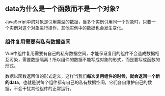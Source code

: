 ## data为什么是一个函数而不是一个对象?

JavaScript中的对象是引用类型的数据，当多个实例引用同一个对象时，只要一个实例对这个对象进行操作，其他实例中的数据也会发生变化。

### 组件复用需要有私有数据空间

Vue中组件复用需要有自己的私有数据空间，才能保证复用的组件不会造成数据相互污染，需要数据隔离！所以组件的数据不能写成对象的形式，而是要写成函数的形式。

数据以函数返回值的形式定义，这样当我们**每次复用组件的时候，就会返回一个新的data**，也就是说每个组件都有自己的私有数据空间，它们各自维护自己的数据，不会干扰其他组件的正常运行。
